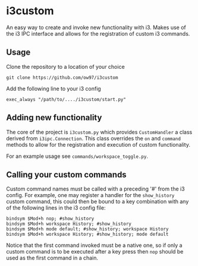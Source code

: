 # i3custom

An easy way to create and invoke new functionality with i3. Makes use of the i3 
IPC interface and allows for the registration of custom i3 commands.

## Usage

Clone the repository to a location of your choice

    git clone https://github.com/ow97/i3custom

Add the following line to your i3 config

    exec_always "/path/to/..../i3custom/start.py"

## Adding new functionality

The core of the project is `i3custom.py` which provides `CustomHandler` a class 
derived from `i3ipc.Connection`. This class overrides the `on` and `command` 
methods to allow for the registration and execution of custom functionality.

For an example usage see `commands/workspace_toggle.py`.

## Calling your custom commands

Custom command names must be called with a preceding '#' from the i3 config.
For example, one may register a handler for the ``show_history`` custom
command, this could then be bound to a key combination with any of the
following lines in the i3 config file:

    bindsym $Mod+h nop; #show_history
    bindsym $Mod+h workspace History; #show_history
    bindsym $Mod+h mode default; #show_history; workspace History
    bindsym $Mod+h workspace History; #show_history; mode default 

Notice that the first command invoked must be a native one, so if only a custom
command is to be executed after a key press then `nop` should be used as the 
first command in a chain.
